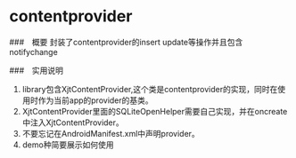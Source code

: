 # contentprovider
###　概要
封装了contentprovider的insert update等操作并且包含notifychange 


###　实用说明
1. library包含XjtContentProvider,这个类是contentprovider的实现，同时在使用时作为当前app的provider的基类。
2. XjtContentProvider里面的SQLiteOpenHelper需要自己实现，并在oncreate中注入XjtContentProvider。
3. 不要忘记在AndroidManifest.xml中声明provider。
4. demo种简要展示如何使用
